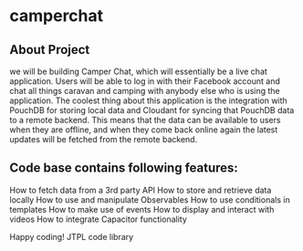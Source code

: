 # camperchat 

## About Project 

we will be building Camper Chat, which will essentially be a live chat
application. Users will be able to log in with their Facebook account and chat all things
caravan and camping with anybody else who is using the application. The coolest thing
about this application is the integration with PouchDB for storing local data and Cloudant
for syncing that PouchDB data to a remote backend. This means that the data can be
available to users when they are offline, and when they come back online again the latest
updates will be fetched from the remote backend.

## Code base contains following features: 


How to fetch data from a 3rd party API
How to store and retrieve data locally
How to use and manipulate Observables
How to use conditionals in templates
How to make use of events
How to display and interact with videos
How to integrate Capacitor functionality

Happy coding! 
<MTMarkdownOptions output='html4'>
   JTPL code library
</MTMarkdownOptions>

